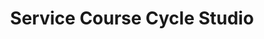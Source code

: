 ---
title: "Service Course Cycle Studio"
url: /baltimore/service-course-cycle-studio/
shop: Fahrrad
---